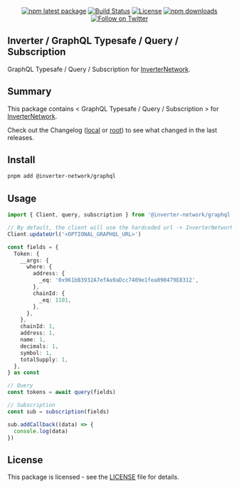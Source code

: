 <div align="center">

[![npm latest package][npm-latest-image]][npm-url]
[![Build Status][ci-image]][ci-url]
[![License][license-image]][license-url]
[![npm downloads][npm-downloads-image]][npm-url]
[![Follow on Twitter][twitter-image]][twitter-url]

</div>

## Inverter / GraphQL Typesafe / Query / Subscription

GraphQL Typesafe / Query / Subscription for [InverterNetwork](https://github.com/InverterNetwork).

## Summary

This package contains < GraphQL Typesafe / Query / Subscription > for [InverterNetwork](https://github.com/InverterNetwork).

Check out the Changelog ([local](./CHANGELOG.md) or [root](../CHANGELOG.md)) to see what changed in the last releases.

## Install

```bash
pnpm add @inverter-network/graphql
```

## Usage

```ts
import { Client, query, subscription } from '@inverter-network/graphql'

// By default, the client will use the hardcoded url -> InverterNetwork Production
Client.updateUrl('<OPTIONAL_GRAPHQL_URL>')

const fields = {
  Token: {
    __args: {
      where: {
        address: {
          _eq: '0x961bB3932A7efAa9aDcc7409e1fea090479E8312',
        },
        chainId: {
          _eq: 1101,
        },
      },
    },
    chainId: 1,
    address: 1,
    name: 1,
    decimals: 1,
    symbol: 1,
    totalSupply: 1,
  },
} as const

// Query
const tokens = await query(fields)

// Subscription
const sub = subscription(fields)

sub.addCallback((data) => {
  console.log(data)
})
```

## License

This package is licensed - see the [LICENSE](./LICENSE) file for details.

[ci-image]: https://badgen.net/github/checks/InverterNetwork/indexer/main?label=ci
[ci-url]: https://github.com/InverterNetwork/indexer/actions/workflows/ci.yaml
[npm-url]: https://npmjs.org/package/@inverter-network/graphql
[twitter-url]: https://twitter.com/inverternetwork
[twitter-image]: https://img.shields.io/twitter/follow/inverternetwork.svg?label=follow+InverterNetwork
[license-image]: https://img.shields.io/badge/License-LGPL%20v3-blue
[license-url]: ./LICENSE
[npm-latest-image]: https://img.shields.io/npm/v/@inverter-network/graphql/latest.svg
[npm-downloads-image]: https://img.shields.io/npm/dm/@inverter-network/graphql.svg
